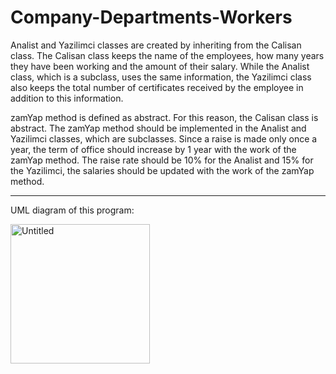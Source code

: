 # Company-Departments-Workers

Analist and Yazilimci classes are created by inheriting from the Calisan class. The Calisan class keeps the name of the employees, how many years they have been working and the amount of their salary. While the Analist class, which is a subclass, uses the same information, the Yazilimci class also keeps the total number of certificates received by the employee in addition to this information.

zamYap method is defined as abstract. For this reason, the Calisan class is abstract. The zamYap method should be implemented in the Analist and Yazilimci classes, which are subclasses. Since a raise is made only once a year, the term of office should increase by 1 year with the work of the zamYap method. The raise rate should be 10% for the Analist and 15% for the Yazilimci, the salaries should be updated with the work of the zamYap method.

***
UML diagram of this program:

<img width="223" alt="Untitled" src="https://github.com/gulsoy83/Company-Departments-Workers/assets/46426033/250b39b5-b2f5-4b19-9aaa-8541af8cc6d3">
